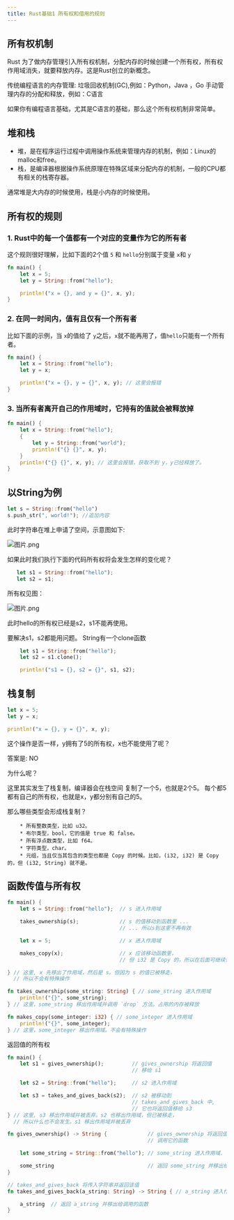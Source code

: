 ```yaml
---
title: Rust基础1 所有权和借用的规则
---
```




## 所有权机制

Rust 为了做内存管理引入所有权机制，分配内存的时候创建一个所有权，所有权作用域消失，就要释放内存。这是Rust创立的新概念。

传统编程语言的内存管理: 垃圾回收机制(GC),例如：Python，Java ，Go 手动管理内存的分配和释放，例如：C语言

如果你有编程语言基础，尤其是C语言的基础，那么这个所有权机制非常简单。



## 堆和栈

- 堆，是在程序运行过程中调用操作系统来管理内存的机制，例如：Linux的malloc和free。
- 栈，是编译器根据操作系统原理在特殊区域来分配内存的机制，一般的CPU都有相关的栈寄存器。

通常堆是大内存的时候使用，栈是小内存的时候使用。



## 所有权的规则

### 1. Rust中的每一个值都有一个对应的变量作为它的所有者

这个规则很好理解，比如下面的2个值 `5` 和 `hello`分别属于变量 `x`和 `y`

```rust
fn main() {
    let x = 5;
    let y = String::from("hello");

    println!("x = {}, and y = {}", x, y);
}
```



### 2. 在同一时间内，值有且仅有一个所有者

比如下面的示例，当 `x`的值给了 `y`之后，`x`就不能再用了，值`hello`只能有一个所有者。

```rust
fn main() {
    let x = String::from("hello");
    let y = x;

    println!("x = {}, y = {}", x, y); // 这里会报错
}
```



### 3. 当所有者离开自己的作用域时，它持有的值就会被释放掉

```rust
fn main() {
    let x = String::from("hello");
    {
        let y = String::from("world");
        println!("{} {}", x, y);
    }
    println!("{} {}", x, y); // 这里会报错，获取不到 y，y已经释放了。
}
```



## 以String为例

```rust
let s = String::from("hello")
s.push_str(", world!"); //追加内容
```

此时字符串在堆上申请了空间，示意图如下:

![图片.png](https://s2.loli.net/2023/11/15/gCRVUaGzo9K6uEY.png)

如果此时我们执行下面的代码所有权将会发生怎样的变化呢？ 

```rust
   let s1 = String::from("hello");
   let s2 = s1;
```

所有权见图：

![图片.png](https://s2.loli.net/2023/11/15/KHsF1tBPTzgGuQh.png)

此时hello的所有权已经是s2，s1不能再使用。

要解决s1，s2都能用问题。 String有一个clone函数

```rust
    let s1 = String::from("hello");
    let s2 = s1.clone();

    println!("s1 = {}, s2 = {}", s1, s2);
```



## 栈复制

```rust
let x = 5;
let y = x;

println!("x = {}, y = {}", x, y);
```

这个操作是否一样，y拥有了5的所有权，x也不能使用了呢？

答案是: NO

为什么呢？

这里其实发生了栈复制，编译器会在栈空间 复制了一个5，也就是2个5。 每个都5都有自己的所有权，也就是x，y都分别有自己的5。

那么哪些类型会形成栈复制？

```
    * 所有整数类型，比如 u32。
    * 布尔类型，bool，它的值是 true 和 false。
    * 所有浮点数类型，比如 f64。
    * 字符类型，char。
    * 元组，当且仅当其包含的类型也都是 Copy 的时候。比如，(i32, i32) 是 Copy 的，但 (i32, String) 就不是。
```



## 函数传值与所有权

```rust
fn main() {
    let s = String::from("hello");  // s 进入作用域

    takes_ownership(s);             // s 的值移动到函数里 ...
                                    // ... 所以s到这里不再有效

    let x = 5;                      // x 进入作用域

    makes_copy(x);                  // x 应该移动函数里，
                                    // 但 i32 是 Copy 的，所以在后面可继续使用 x

} // 这里, x 先移出了作用域，然后是 s。但因为 s 的值已被移走，
  // 所以不会有特殊操作

fn takes_ownership(some_string: String) { // some_string 进入作用域
    println!("{}", some_string);
} // 这里，some_string 移出作用域并调用 `drop` 方法。占用的内存被释放

fn makes_copy(some_integer: i32) { // some_integer 进入作用域
    println!("{}", some_integer);
} // 这里，some_integer 移出作用域。不会有特殊操作
```

返回值的所有权

```rust
fn main() {
    let s1 = gives_ownership();         // gives_ownership 将返回值
                                        // 移给 s1

    let s2 = String::from("hello");     // s2 进入作用域

    let s3 = takes_and_gives_back(s2);  // s2 被移动到
                                        // takes_and_gives_back 中,
                                        // 它也将返回值移给 s3
} // 这里, s3 移出作用域并被丢弃。s2 也移出作用域，但已被移走，
  // 所以什么也不会发生。s1 移出作用域并被丢弃

fn gives_ownership() -> String {             // gives_ownership 将返回值移动给
                                             // 调用它的函数

    let some_string = String::from("hello"); // some_string 进入作用域.

    some_string                              // 返回 some_string 并移出给调用的函数
}

// takes_and_gives_back 将传入字符串并返回该值
fn takes_and_gives_back(a_string: String) -> String { // a_string 进入作用域

    a_string  // 返回 a_string 并移出给调用的函数
}
```



